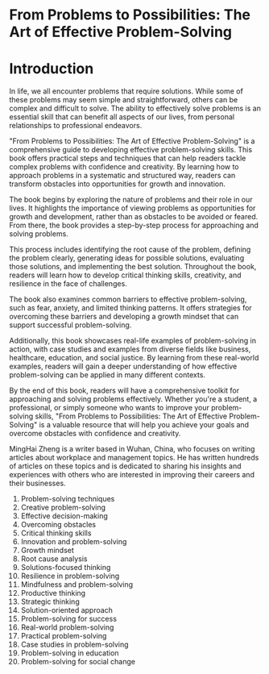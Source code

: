 # From Problems to Possibilities: The Art of Effective Problem-Solving

# Introduction

In life, we all encounter problems that require solutions. While some of these problems may seem simple and straightforward, others can be complex and difficult to solve. The ability to effectively solve problems is an essential skill that can benefit all aspects of our lives, from personal relationships to professional endeavors.

"From Problems to Possibilities: The Art of Effective Problem-Solving" is a comprehensive guide to developing effective problem-solving skills. This book offers practical steps and techniques that can help readers tackle complex problems with confidence and creativity. By learning how to approach problems in a systematic and structured way, readers can transform obstacles into opportunities for growth and innovation.

The book begins by exploring the nature of problems and their role in our lives. It highlights the importance of viewing problems as opportunities for growth and development, rather than as obstacles to be avoided or feared. From there, the book provides a step-by-step process for approaching and solving problems.

This process includes identifying the root cause of the problem, defining the problem clearly, generating ideas for possible solutions, evaluating those solutions, and implementing the best solution. Throughout the book, readers will learn how to develop critical thinking skills, creativity, and resilience in the face of challenges.

The book also examines common barriers to effective problem-solving, such as fear, anxiety, and limited thinking patterns. It offers strategies for overcoming these barriers and developing a growth mindset that can support successful problem-solving.

Additionally, this book showcases real-life examples of problem-solving in action, with case studies and examples from diverse fields like business, healthcare, education, and social justice. By learning from these real-world examples, readers will gain a deeper understanding of how effective problem-solving can be applied in many different contexts.

By the end of this book, readers will have a comprehensive toolkit for approaching and solving problems effectively. Whether you're a student, a professional, or simply someone who wants to improve your problem-solving skills, "From Problems to Possibilities: The Art of Effective Problem-Solving" is a valuable resource that will help you achieve your goals and overcome obstacles with confidence and creativity.

MingHai Zheng is a writer based in Wuhan, China, who focuses on writing articles about workplace and management topics. He has written hundreds of articles on these topics and is dedicated to sharing his insights and experiences with others who are interested in improving their careers and their businesses.


1. Problem-solving techniques
2. Creative problem-solving
3. Effective decision-making
4. Overcoming obstacles
5. Critical thinking skills
6. Innovation and problem-solving
7. Growth mindset
8. Root cause analysis
9. Solutions-focused thinking
10. Resilience in problem-solving
11. Mindfulness and problem-solving
12. Productive thinking
13. Strategic thinking
14. Solution-oriented approach
15. Problem-solving for success
16. Real-world problem-solving
17. Practical problem-solving
18. Case studies in problem-solving
19. Problem-solving in education
20. Problem-solving for social change
